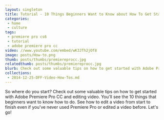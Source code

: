 ```yaml
---
layout: singleton
title: Tutorial - 10 Things Beginners Want to Know about How To Get Started with Adobe Premiere Pro CC
categories:
 - home
 - culture
tags:
 - premiere pro cs6
 - tutorial
 - adobe premiere pro cc
video: //www.youtube.com/embed/wK3JTh2jOf8
image: posts/How-to.png
thumb: posts/thumbs/premiereprocc.jpg
relatedthumb: posts/thumbs/premiereprocc.jpg
blurb: Check out some valuable tips on how to get started with Adobe Premiere Pro CC and editing video.
collections:
 - 2014-12-25-DFF-Video-How-Tos.md
---
```


So where do you start? Check out some valuable tips on how to get started with Adobe Premiere Pro CC and editing video. You'll see the 10 things that beginners want to know how to do. See how to edit a video from start to finish even if you've never used Premiere Pro or edited a video before. Let's go!